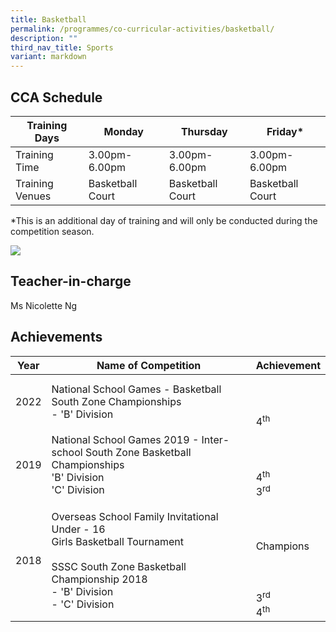 ```yaml
---
title: Basketball
permalink: /programmes/co-curricular-activities/basketball/
description: ""
third_nav_title: Sports
variant: markdown
---
```

CCA Schedule
------------


| Training Days | Monday | Thursday | Friday*
| -------- | -------- | -------- |-------- |
| Training Time     | 3.00pm- 6.00pm     |  3.00pm- 6.00pm     |  3.00pm- 6.00pm
|Training Venues | Basketball Court | Basketball Court | Basketball Court

*This is an additional day of training and will only be conducted during the competition season.

![](/images/Basketball2_compressed.jpg)

Teacher-in-charge
-----------------

Ms Nicolette Ng

Achievements
------------


| Year | Name of Competition | Achievement | 
| -------- | -------- | -------- |
| 2022     |   National School Games - Basketball South Zone Championships <br>- 'B' Division   | <br><br><br>4<sup>th</sup>     | 
|2019 | National School Games 2019 - Inter-school South Zone Basketball Championships <br> 'B' Division <br>'C' Division| <br><br><br>4<sup>th</sup><br>3<sup>rd</sup>
|2018 | Overseas School Family Invitational <br> Under - 16 <br> Girls Basketball Tournament<br> <br> SSSC South Zone Basketball Championship 2018 <br>- 'B' Division <br> - 'C' Division | <br><br><br>  Champions <br><br><br><br> 3<sup>rd</sup> <br>4<sup>th</sup>